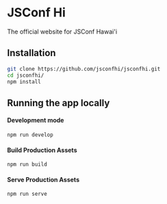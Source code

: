 # JSConf Hi

The official website for JSConf Hawai'i

## Installation

```bash
git clone https://github.com/jsconfhi/jsconfhi.git
cd jsconfhi/
npm install
```

## Running the app locally

#### Development mode

```
npm run develop
```

#### Build Production Assets

```
npm run build
```

#### Serve Production Assets

```
npm run serve
```
